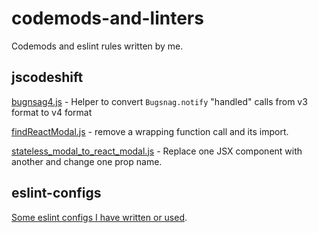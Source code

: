 # codemods-and-linters
Codemods and eslint rules written by me.

## jscodeshift

[bugnsag4.js](jscodeshift/bugsnag4.js) - Helper to convert `Bugsnag.notify` "handled" calls from v3 format to v4 format

[findReactModal.js](jscodeshift/findReactModal.js) - remove a wrapping function call and its import.

[stateless_modal_to_react_modal.js](jscodeshift/stateless_modal_to_react_modal.js) - Replace one JSX component with another and change one prop name.

## eslint-configs

[Some eslint configs I have written or used](eslint-configs.js).
